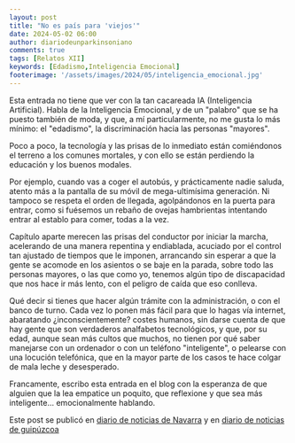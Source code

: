 ```yaml
---
layout: post
title: "No es país para 'viejos'"
date: 2024-05-02 06:00
author: diariodeunparkinsoniano
comments: true
tags: [Relatos XII] 
keywords: [Edadismo,Inteligencia Emocional]
footerimage: '/assets/images/2024/05/inteligencia_emocional.jpg'
---
```

Esta entrada no tiene que ver con la tan cacareada IA (Inteligencia Artificial). Habla de la Inteligencia Emocional, y de un "palabro" que se ha puesto también de moda, y que, a mí particularmente, no me gusta lo más mínimo: el "edadismo", la discriminación hacia las personas "mayores".

Poco a poco, la tecnología y las prisas de lo inmediato están comiéndonos el terreno a los comunes mortales, y con ello se están perdiendo la educación y los buenos modales.

Por ejemplo, cuando vas a coger el autobús, y prácticamente nadie saluda, atento más a la pantalla de su móvil de mega-ultimísima generación. Ni tampoco se respeta el orden de llegada, agolpándonos en la puerta para entrar, como si fuésemos un rebaño de ovejas hambrientas intentando entrar al establo para comer, todas a la vez.

Capítulo aparte merecen las prisas del conductor por iniciar la marcha, acelerando de una manera repentina y endiablada, acuciado por el control tan ajustado de tiempos que le imponen, arrancando sin esperar a que la gente se acomode en los asientos o se baje en la parada, sobre todo las personas mayores, o las que como yo, tenemos algún tipo de discapacidad que nos hace ir más lento, con el peligro de caída que eso conlleva.

Qué decir si tienes que hacer algún trámite con la administración, o con el banco de turno. Cada vez lo ponen más fácil para que lo hagas vía internet, abaratando ¿inconscientemente? costes humanos, sin darse cuenta de que hay gente que son verdaderos analfabetos tecnológicos, y que, por su edad, aunque sean más cultos que muchos, no tienen por qué saber manejarse con un ordenador o con un teléfono "inteligente", o pelearse con una locución telefónica, que en la mayor parte de los casos te hace colgar de mala leche y desesperado.

Francamente, escribo esta entrada en el blog con la esperanza de que alguien que la lea empatice un poquito, que reflexione y que sea más inteligente... emocionalmente hablando.

Este post se publicó en [diario de noticias de Navarra](https://www.google.com/amp/s/www.noticiasdenavarra.com/opinion/cartas-al-director/2024/05/03/pais-viejos-8189375.amp.html) y en [diario de noticias de guipúzcoa](https://www.google.com/amp/s/www.noticiasdegipuzkoa.eus/cartas-al-director/2024/05/04/pais-viejos-8193828.amp.html)
